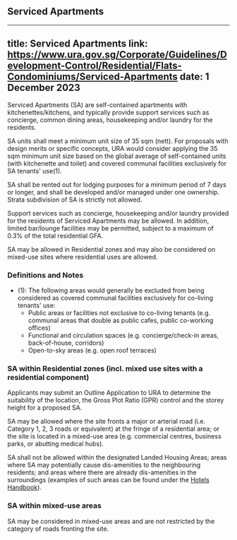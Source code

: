 
## Serviced Apartments
---
title: Serviced Apartments
link: https://www.ura.gov.sg/Corporate/Guidelines/Development-Control/Residential/Flats-Condominiums/Serviced-Apartments
date: 1 December 2023
---

Serviced Apartments (SA) are self-contained apartments with kitchenettes/kitchens, and typically provide support services such as concierge, common dining areas, housekeeping and/or laundry for the residents.

SA units shall meet a minimum unit size of 35 sqm (nett). For proposals with design merits or specific concepts, URA would consider applying the 35 sqm minimum unit size based on the global average of self-contained units (with kitchenette and toilet) and covered communal facilities exclusively for SA tenants' use(1).

SA shall be rented out for lodging purposes for a minimum period of 7 days or longer, and shall be developed and/or managed under one ownership. Strata subdivision of SA is strictly not allowed.

Support services such as concierge, housekeeping and/or laundry provided for the residents of Serviced Apartments may be allowed. In addition, limited bar/lounge facilities may be permitted, subject to a maximum of 0.3% of the total residential GFA.

SA may be allowed in Residential zones and may also be considered on mixed-use sites where residential uses are allowed.

### Definitions and Notes

- (1): The following areas would generally be excluded from being considered as covered communal facilities exclusively for co-living tenants' use:
  - Public areas or facilities not exclusive to co-living tenants (e.g. communal areas that double as public cafes, public co-working offices)
  - Functional and circulation spaces (e.g. concierge/check-in areas, back-of-house, corridors)
  - Open-to-sky areas (e.g. open roof terraces)

### SA within Residential zones (incl. mixed use sites with a residential component)

Applicants may submit an Outline Application to URA to determine the suitability of the location, the Gross Plot Ratio (GPR) control and the storey height for a proposed SA.

SA may be allowed where the site fronts a major or arterial road (i.e. Category 1, 2, 3 roads or equivalent) at the fringe of a residential area; or the site is located in a mixed-use area (e.g. commercial centres, business parks, or abutting medical hubs).

SA shall not be allowed within the designated Landed Housing Areas; areas where SA may potentially cause dis-amenities to the neighbouring residents; and areas where there are already dis-amenities in the surroundings (examples of such areas can be found under the [Hotels Handbook](https://www.ura.gov.sg/Corporate/Guidelines/Development-Control/Non-Residential/Hotel)).

### SA within mixed-use areas

SA may be considered in mixed-use areas and are not restricted by the category of roads fronting the site.
